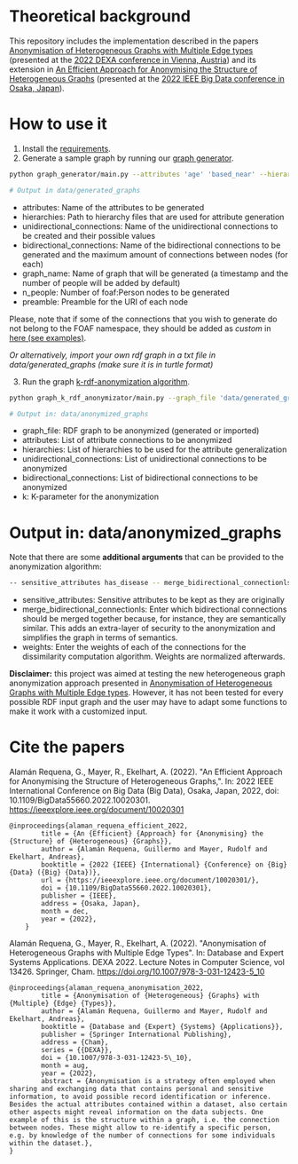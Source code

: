 # Theoretical background

This repository includes the implementation described in the papers [Anonymisation of Heterogeneous Graphs with Multiple Edge types](https://link.springer.com/chapter/10.1007/978-3-031-12423-5_10) (presented at the [2022 DEXA conference in Vienna, Austria](https://www.dexa.org/)) and its extension in [ An Efficient Approach for Anonymising the Structure of Heterogeneous Graphs](https://ieeexplore.ieee.org/document/10020301) (presented at the [2022 IEEE Big Data conference in Osaka, Japan](http://bigdataieee.org/BigData2022/)).

# How to use it

1. Install the [requirements](https://gitlab.sba-research.org/machine-learning/graph-anonymisation/-/blob/3629069e6e9b84fedb52e603e3edb425ab6866fa/requirements.txt).
2. Generate a sample graph by running our [graph generator](https://gitlab.sba-research.org/machine-learning/graph-anonymisation/-/blob/d99eb80e735b5c6bce172501badf3c1ac78cf6f5/graph_generator/main.py). 

```bash
python graph_generator/main.py --attributes 'age' 'based_near' --hierarchies 'data/inputs/hierarchies/age.csv' 'data/inputs/hierarchies/austrian_cities.csv' --unidirectional_connections currentProject '[1, 2, 3]' Organization '[TU, UniWien]' --bidirectional_connections 'knows' '3' 'callTo' '3' --graph_name 'graph_generator_test' --n_people '10' --preamble 'www.examplepreamble.org/'

# Output in data/generated_graphs
```

* attributes: Name of the attributes to be generated
* hierarchies: Path to hierarchy files that are used for attribute generation
* unidirectional_connections: Name of the unidirectional connections to be created and their possible values
* bidirectional_connections: Name of the bidirectional connections to be generated and the maximum amount of connections between nodes (for each)
* graph_name: Name of graph that will be generated (a timestamp and the number of people will be added by default)
* n_people: Number of foaf:Person nodes to be generated
* preamble: Preamble for the URI of each node


Please, note that if some of the connections that you wish to generate do not belong to the FOAF namespace, they should be added as *custom* in [here (see examples)](https://gitlab.sba-research.org/machine-learning/graph-anonymisation/-/blob/d99eb80e735b5c6bce172501badf3c1ac78cf6f5/graph_generator/namespace.py).

*Or alternatively, import your own rdf graph in a txt file in data/generated_graphs (make sure it is in turtle format)*

3. Run the graph [k-rdf-anonymization algorithm](https://gitlab.sba-research.org/machine-learning/graph-anonymisation/-/blob/3629069e6e9b84fedb52e603e3edb425ab6866fa/graph_k_rdf_anonymizator/main.py).

```bash
python graph_k_rdf_anonymizator/main.py --graph_file 'data/generated_graphs/graph_generator_test_10_20220815210936.txt' --attributes 'age' 'based_near' --hierarchies 'data/inputs/hierarchies/age.csv' 'data/inputs/hierarchies/austrian_cities.csv' --unidirectional_connections 'currentProject' 'Organization' --bidirectional_connections 'knows' 'callTo' --k '2'

# Output in: data/anonymized_graphs
```

* graph_file: RDF graph to be anonymized (generated or imported)
* attributes: List of attribute connections to be anonymized
* hierarchies: List of hierarchies to be used for the attribute generalization
* unidirectional_connections: List of unidirectional connections to be anonymized
* bidirectional_connections: List of bidirectional connections to be anonymized 
* k: K-parameter for the anonymization

# Output in: data/anonymized_graphs


Note that there are some **additional arguments** that can be provided to the anonymization algorithm: 

```bash
-- sensitive_attributes has_disease -- merge_bidirectional_connectionls 'messageConnections: emails, letters' -- weights age, 0.5, based_near, 0.7... 
```

* sensitive_attributes: Sensitive attributes to be kept as they are originally
* merge_bidirectional_connectionls: Enter which bidirectional connections should be merged together because, for instance, they are semantically similar. This adds an extra-layer of security to the anonymization and simplifies the graph in terms of semantics.
* weights: Enter the weights of each of the connections for the dissimilarity computation algorithm. Weights are normalized afterwards. 


**Disclaimer:** this project was aimed at testing the new heterogeneous graph anonymization approach presented in [Anonymisation of Heterogeneous Graphs with Multiple Edge types](https://link.springer.com/chapter/10.1007/978-3-031-12423-5_10). However, it has not been tested for every possible RDF input graph and the user may have to adapt some functions to make it work with a customized input. 

# Cite the papers


Alamán Requena, G., Mayer, R., Ekelhart, A. (2022). "An Efficient Approach for Anonymising the Structure of Heterogeneous Graphs,". In: 2022 IEEE International Conference on Big Data (Big Data), Osaka, Japan, 2022, doi: 10.1109/BigData55660.2022.10020301. https://ieeexplore.ieee.org/document/10020301


```
@inproceedings{alaman_requena_efficient_2022,
		title = {An {Efficient} {Approach} for {Anonymising} the {Structure} of {Heterogeneous} {Graphs}},
		author = {Alamán Requena, Guillermo and Mayer, Rudolf and Ekelhart, Andreas},
		booktitle = {2022 {IEEE} {International} {Conference} on {Big} {Data} ({Big} {Data})},
		url = {https://ieeexplore.ieee.org/document/10020301/},
		doi = {10.1109/BigData55660.2022.10020301},
		publisher = {IEEE},
		address = {Osaka, Japan},
		month = dec,
		year = {2022},
	}
```

Alamán Requena, G., Mayer, R., Ekelhart, A. (2022). "Anonymisation of Heterogeneous Graphs with Multiple Edge Types". In: Database and Expert Systems Applications. DEXA 2022. Lecture Notes in Computer Science, vol 13426. Springer, Cham. https://doi.org/10.1007/978-3-031-12423-5_10

```
@inproceedings{alaman_requena_anonymisation_2022,
		title = {Anonymisation of {Heterogeneous} {Graphs} with {Multiple} {Edge} {Types}},
		author = {Alamán Requena, Guillermo and Mayer, Rudolf and Ekelhart, Andreas},
		booktitle = {Database and {Expert} {Systems} {Applications}},
		publisher = {Springer International Publishing},
		address = {Cham},
		series = {{DEXA}},
		doi = {10.1007/978-3-031-12423-5\_10},
		month = aug,
		year = {2022},
		abstract = {Anonymisation is a strategy often employed when sharing and exchanging data that contains personal and sensitive information, to avoid possible record identification or inference. Besides the actual attributes contained within a dataset, also certain other aspects might reveal information on the data subjects. One example of this is the structure within a graph, i.e. the connection between nodes. These might allow to re-identify a specific person, e.g. by knowledge of the number of connections for some individuals within the dataset.},
}
```



